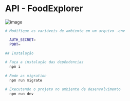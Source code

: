 # API - FoodExplorer



![image](https://github.com/andrewchucrute/BackEndFoodExplorer/assets/103382295/0f565004-7b7d-4159-ae45-326ae0e8a558)





```bash
# Modifique as variáveis de ambiente em um arquivo .env 

  AUTH_SECRET=
  PORT=

## Instalação
  
# Faça a instalação das depêndencias
  npm i
  
# Rode as migration
  npm run migrate

# Executando o projeto no ambiente de desenvolvimento
  npm run dev
```

